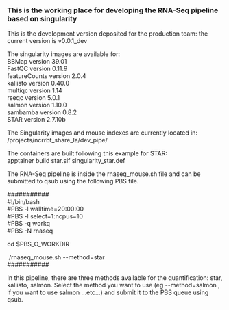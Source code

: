 ### This is the working place for developing the RNA-Seq pipeline based on singularity

This is the development version deposited for the production team: the current version is v0.0.1_dev

The singularity images are available for:  
BBMap version 39.01  
FastQC version 0.11.9  
featureCounts version 2.0.4  
kallisto version 0.40.0  
multiqc version 1.14  
rseqc version 5.0.1  
salmon version 1.10.0  
sambamba version 0.8.2  
STAR version 2.7.10b  


The Singularity images and mouse indexes are currently located in:
/projects/ncrrbt_share_la/dev_pipe/

The containers are built following this example for STAR:  
apptainer build star.sif singularity_star.def

The RNA-Seq pipeline is inside the rnaseq_mouse.sh file and can be submitted to qsub using the following PBS file.

###########  
#!/bin/bash  
#PBS -l walltime=20:00:00   
#PBS -l select=1:ncpus=10  
#PBS -q workq  
#PBS -N rnaseq   

cd $PBS_O_WORKDIR   

./rnaseq_mouse.sh --method=star   
###########  

In this pipeline, there are three methods available for the quantification: star, kallisto, salmon.
Select the method you want to use (eg --method=salmon , if you want to use salmon  ...etc...) and submit it to the PBS queue using qsub.

